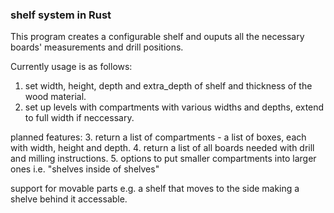 ### shelf system in Rust ###

This program creates a configurable shelf and ouputs all the necessary boards' measurements and drill positions.

Currently usage is as follows:

1. set width, height, depth and extra_depth of shelf and thickness of the wood material.
2. set up levels with compartments with various widths and depths, extend to full width if neccessary.

planned features:
3. return a list of compartments - a list of boxes, each with width, height and depth.
4. return a list of all boards needed with drill and milling instructions.
5. options to put smaller compartments into larger ones i.e. "shelves inside of shelves"

support for movable parts e.g. a shelf that moves to the side making a shelve behind it accessable.

